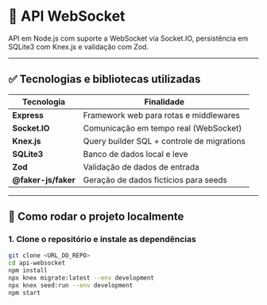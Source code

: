 # 📡 API WebSocket

API em Node.js com suporte a WebSocket via Socket.IO, persistência em SQLite3 com Knex.js e validação com Zod.

---

## ✅ Tecnologias e bibliotecas utilizadas

| Tecnologia  | Finalidade                                |
|-------------|--------------------------------------------|
| **Express** | Framework web para rotas e middlewares     |
| **Socket.IO** | Comunicação em tempo real (WebSocket)     |
| **Knex.js** | Query builder SQL + controle de migrations |
| **SQLite3** | Banco de dados local e leve                |
| **Zod**     | Validação de dados de entrada              |
| **@faker-js/faker** | Geração de dados fictícios para seeds |

---

## 🚀 Como rodar o projeto localmente

### 1. Clone o repositório e instale as dependências
```bash
git clone <URL_DO_REPO>
cd api-websocket
npm install
npx knex migrate:latest --env development
npx knex seed:run --env development
npm start